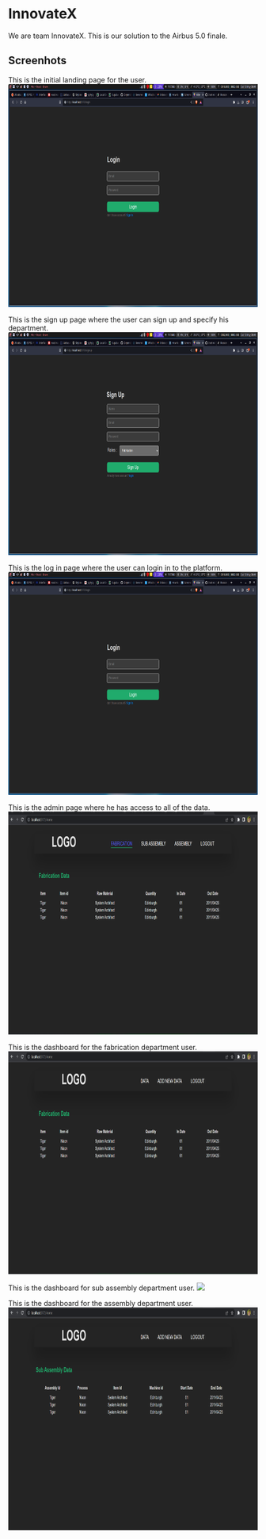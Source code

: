 # InnovateX

We are team InnovateX. This is our solution to the Airbus 5.0 finale. 

## Screenhots

This is the initial landing page for the user.
<img src="https://github.com/dhananjaya-b/aerothon_5.0/blob/master/screenshots/login.png?raw=true" height="450px"/>

This is the sign up page where the user can sign up and specify his department.
<img src="https://github.com/dhananjaya-b/aerothon_5.0/blob/master/screenshots/signup.png?raw=true" height="450px"/>

This is the log in page where the user can login in to the platform.
<img src="https://github.com/dhananjaya-b/aerothon_5.0/blob/master/screenshots/login.png?raw=true" height="450px"/>

This is the admin page where he has access to all of the data.
<img src="https://github.com/dhananjaya-b/aerothon_5.0/blob/master/screenshots/admin_home.png?raw=true" height="450px"/>

This is the dashboard for the fabrication department user.
<img src="https://github.com/dhananjaya-b/aerothon_5.0/blob/master/screenshots/fab_home.png?raw=true" height="450px"/>

This is the dashboard for sub assembly department user.
<img src="https://github.com/dhananjaya-b/aerothon_5.0/blob/master/screenshots/sub_asb_home.png.png?raw=true" height="450px"/>

This is the dashboard for the assembly department user.
<img src="https://github.com/dhananjaya-b/aerothon_5.0/blob/master/screenshots/sub_home.png?raw=true" height="450px"/>
